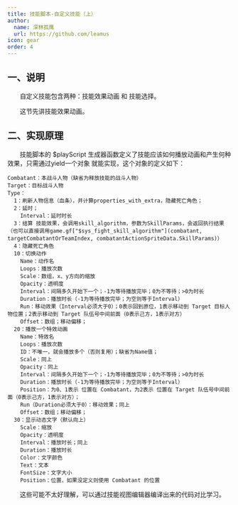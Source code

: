 ```yaml
---
title: 技能脚本-自定义技能（上）
author:
  name: 深林孤鹰
  url: https://github.com/leamus
icon: gear
order: 4
---
```


## 一、说明

&emsp;&emsp;自定义技能包含两种：技能效果动画 和 技能选择。

&emsp;&emsp;这节先讲技能效果动画。

## 二、实现原理

&emsp;&emsp;技能脚本的 \$playScript 生成器函数定义了技能应该如何播放动画和产生何种效果，只需通过yield一个对象 就能实现，这个对象的定义如下：

```text
Combatant：本战斗人物（缺省为释放技能的战斗人物）
Target：目标战斗人物
Type：
  1：刷新人物信息（血条），并计算properties_with_extra，隐藏死亡角色；
  2：延时；
    Interval：延时时长
  3：结算 技能效果，会调用skill_algorithm，参数为SkillParams，会返回执行结果（也可以直接调用game.gf["$sys_fight_skill_algorithm"](combatant, targetCombatantOrTeamIndex, combatantActionSpriteData.SkillParams)）
  4：隐藏死亡角色
  10：切换动作
    Name：动作名
    Loops：播放次数
    Scale：数组，x、y方向的缩放
    Opacity：透明度
    Interval：间隔多久开始下一个；-1为等待播放完毕；0为不等待；>0为时长
    Duration：播放时长（-1为等待播放完毕；为空则等于Interval）
    Run：移动效果（Interval必须大于0）；0表示回到原位，1表示移动到 Target 目标人物位置；2表示移动到 Target 队伍号中间前面（0表示己方，1表示对方）
    Offset：数组；移动偏移；
  20：播放一个特效动画
    Name：特效名
    Loops：播放次数
    ID：不唯一，就会播放多个（否则复用）；缺省为Name值；
    Scale：同上
    Opacity：同上
    Interval：间隔多久开始下一个；-1为等待播放完毕；0为不等待；>0为时长
    Duration：播放时长（-1为等待播放完毕；为空则等于Interval）
    Position：为0、1表示 位置在 Combatant，为2表示 位置在 Target 队伍号中间前面（0表示己方，1表示对方）；
    Run（Duration必须大于0）：移动效果；同上
    Offset：数组；移动偏移；
  30：显示动态文字（默认向上）
    Scale：缩放
    Opacity：透明度
    Interval：播放时长；同上
    Duration：播放时长
    Color：文字颜色
    Text：文本
    FontSize：文字大小
    Position：位置，如果没定义则使用 Combatant 的位置
```

&emsp;&emsp;这些可能不太好理解，可以通过技能视图编辑器编译出来的代码对比学习。

<!-- markdownlint-disable-file MD013 -->
